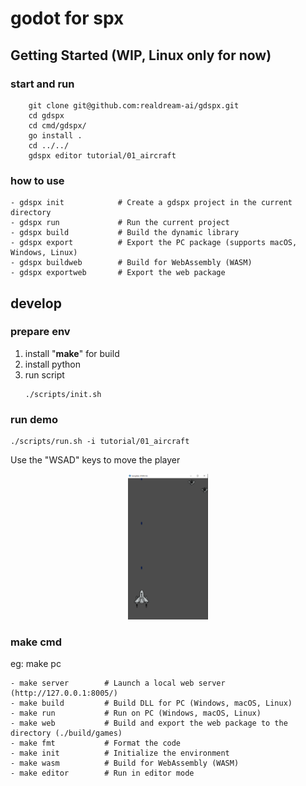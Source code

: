 # godot for spx


## Getting Started (WIP, Linux only for now)

### start and run 
```
    git clone git@github.com:realdream-ai/gdspx.git
    cd gdspx 
    cd cmd/gdspx/
    go install .
    cd ../../
    gdspx editor tutorial/01_aircraft
```

### how to use
    
    - gdspx init            # Create a gdspx project in the current directory
    - gdspx run             # Run the current project
    - gdspx build           # Build the dynamic library
    - gdspx export          # Export the PC package (supports macOS, Windows, Linux)
    - gdspx buildweb        # Build for WebAssembly (WASM)
    - gdspx exportweb       # Export the web package




## develop 
### prepare env
1. install "**make**" for build
2. install python
3. run script 
    ```
    ./scripts/init.sh
    ```


### run demo 
```
./scripts/run.sh -i tutorial/01_aircraft
```

Use the "WSAD" keys to move the player

<p align="center"><img src="docs\pics\01_aircraft.png?raw=true" width="128"></p> 



### make cmd
eg:  make pc 

    - make server        # Launch a local web server (http://127.0.0.1:8005/)
    - make build         # Build DLL for PC (Windows, macOS, Linux)
    - make run           # Run on PC (Windows, macOS, Linux)
    - make web           # Build and export the web package to the directory (./build/games)
    - make fmt           # Format the code
    - make init          # Initialize the environment
    - make wasm          # Build for WebAssembly (WASM)
    - make editor        # Run in editor mode


